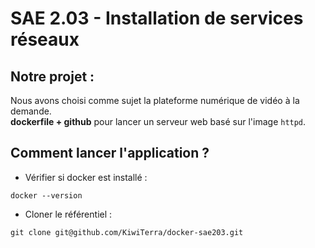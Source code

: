 # SAE 2.03 - Installation de services réseaux

## Notre projet :

Nous avons choisi comme sujet la plateforme numérique de vidéo à la demande. <br/>
**dockerfile + github** pour lancer un serveur web basé sur l'image ```httpd```.

## Comment lancer l'application ?
- Vérifier si docker est installé :
```shell
docker --version
```

- Cloner le référentiel :
 ```shell
git clone git@github.com/KiwiTerra/docker-sae203.git
```
